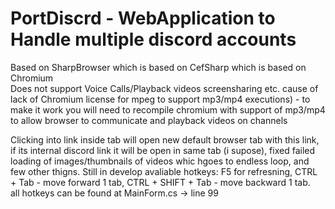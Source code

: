 # PortDiscrd - WebApplication to Handle multiple discord accounts

Based on SharpBrowser which is based on CefSharp which is based on Chromium  
Does not support Voice Calls/Playback videos screensharing etc. cause of lack of Chromium license for mpeg to support mp3/mp4 executions) - to make it work you will need to recompile chromium with support of mp3/mp4 to allow browser to communicate and playback videos on channels

Clicking into link inside tab will open new default browser tab with this link, if its internal discord link it will be open in same tab (i supose), fixed failed loading of images/thumbnails of videos whic hgoes to endless loop, and few other thigns. Still in develop avaliable hotkeys: F5 for refresning, CTRL + Tab - move forward 1 tab, CTRL + SHIFT + Tab - move backward 1 tab.  
all hotkeys can be found at MainForm.cs -> line 99
